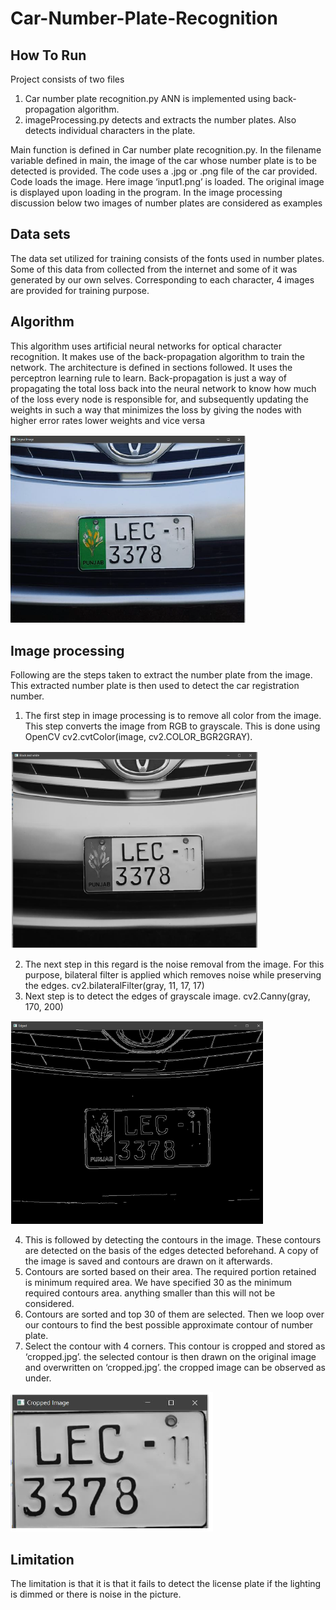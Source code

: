 # Car-Number-Plate-Recognition

## How To Run
Project consists of two files
1. Car number plate recognition.py 
    ANN is implemented using back-propagation algorithm. 
2. imageProcessing.py
    detects and extracts the number plates. Also detects individual characters in the plate.

Main function is defined in Car number plate recognition.py. In the filename variable defined in main, the image of the car whose number plate is to be detected is provided.
The code uses a .jpg or .png file of the car provided. Code loads the image. Here image ‘input1.png’ is loaded. The original image is displayed upon loading in the program. In the image processing discussion below two images of number plates are considered as examples

## Data sets
The data set utilized for training consists of the fonts used in number plates. Some of this data from
collected from the internet and some of it was generated by our own selves. Corresponding to each
character, 4 images are provided for training purpose.

## Algorithm
This algorithm uses artificial neural networks for optical character recognition. It makes use of the
back-propagation algorithm to train the network. The architecture is defined in sections followed. It
uses the perceptron learning rule to learn. Back-propagation is just a way of propagating the total
loss back into the neural network to know how much of the loss every node is responsible for, and
subsequently updating the weights in such a way that minimizes the loss by giving the nodes with
higher error rates lower weights and vice versa

![](https://github.com/samrafakhar/Car-Number-Plate-Recognition/blob/main/screenshots/1.PNG)

## Image processing
Following are the steps taken to extract the number plate from the image. This extracted number plate is then used to detect the car registration number.
1. The first step in image processing is to remove all color from the image. This step converts the image from RGB to grayscale. This is done using OpenCV cv2.cvtColor(image, cv2.COLOR_BGR2GRAY).

![](https://github.com/samrafakhar/Car-Number-Plate-Recognition/blob/main/screenshots/2.PNG)

2. The next step in this regard is the noise removal from the image. For this purpose, bilateral filter is applied which removes noise while preserving the edges. cv2.bilateralFilter(gray, 11, 17, 17)
3. Next step is to detect the edges of grayscale image. cv2.Canny(gray, 170, 200)

![](https://github.com/samrafakhar/Car-Number-Plate-Recognition/blob/main/screenshots/3.PNG)

4. This is followed by detecting the contours in the image. These contours are detected on the basis of the edges detected beforehand. A copy of the image is saved and contours are drawn on it afterwards.
5. Contours are sorted based on their area. The required portion retained is minimum required area. We have specified 30 as the minimum required contours area. anything smaller than this will not be considered.
6. Contours are sorted and top 30 of them are selected. Then we loop over our contours to find the best possible approximate contour of number plate.
7. Select the contour with 4 corners. This contour is cropped and stored as ‘cropped.jpg’. the selected contour is then drawn on the original image and overwritten on ‘cropped.jpg’. the cropped image can be observed as under.

![](https://github.com/samrafakhar/Car-Number-Plate-Recognition/blob/main/screenshots/4.PNG)

## Limitation
The limitation is that it is that it fails to detect the license plate if the lighting is dimmed or there is noise in the picture.
